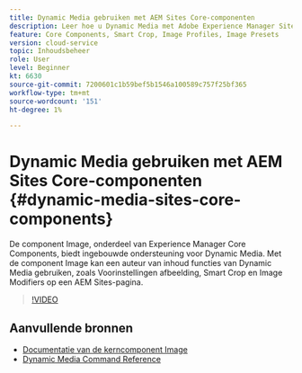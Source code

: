 ```yaml
---
title: Dynamic Media gebruiken met AEM Sites Core-componenten
description: Leer hoe u Dynamic Media met Adobe Experience Manager Sites kunt gebruiken. De component Image, onderdeel van Experience Manager Core Components, biedt ingebouwde ondersteuning voor Dynamic Media. Met de component Image kan een auteur van inhoud functies van Dynamic Media gebruiken, zoals Voorinstellingen afbeelding, Smart Crop en Image Modifiers op een AEM Sites-pagina.
feature: Core Components, Smart Crop, Image Profiles, Image Presets
version: cloud-service
topic: Inhoudsbeheer
role: User
level: Beginner
kt: 6630
source-git-commit: 7200601c1b59bef5b1546a100589c757f25bf365
workflow-type: tm+mt
source-wordcount: '151'
ht-degree: 1%

---
```



# Dynamic Media gebruiken met AEM Sites Core-componenten {#dynamic-media-sites-core-components}

De component Image, onderdeel van Experience Manager Core Components, biedt ingebouwde ondersteuning voor Dynamic Media. Met de component Image kan een auteur van inhoud functies van Dynamic Media gebruiken, zoals Voorinstellingen afbeelding, Smart Crop en Image Modifiers op een AEM Sites-pagina.

>[!VIDEO](https://video.tv.adobe.com/v/329331/?quality=12&learn=on)

## Aanvullende bronnen

* [Documentatie van de kerncomponent Image](https://experienceleague.adobe.com/docs/experience-manager-core-components/using/components/image.html?lang=en#dynamic-media)
* [Dynamic Media Command Reference](https://experienceleague.adobe.com/docs/dynamic-media-developer-resources/image-serving-api/image-serving-api/http-protocol-reference/command-reference/c-command-reference.html?lang=en#image-serving-api)
